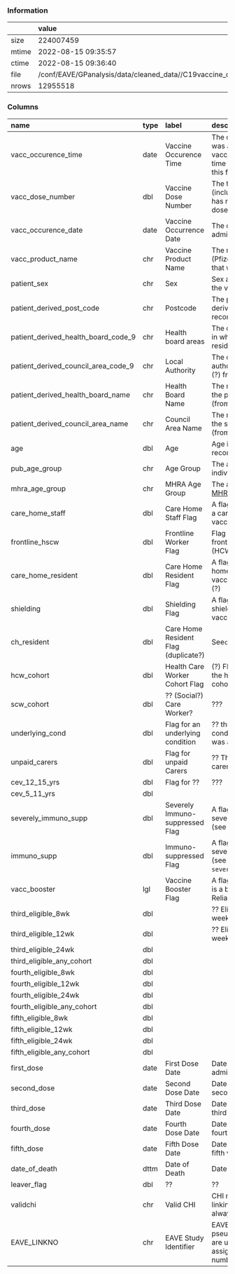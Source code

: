 
### Information



|       | value                                                                  |
|:------|:-----------------------------------------------------------------------|
| size  | 224007459                                                              |
| mtime | 2022-08-15 09:35:57                                                    |
| ctime | 2022-08-15 09:36:40                                                    |
| file  | /conf/EAVE/GPanalysis/data/cleaned_data//C19vaccine_dvprod_cleaned.rds |
| nrows | 12955518                                                               |

### Columns

| name                                | type   | label                                | description                                                                                                                   | examples                                                                                |
|:------------------------------------|:-------|:-------------------------------------|:------------------------------------------------------------------------------------------------------------------------------|:----------------------------------------------------------------------------------------|
| vacc_occurence_time                 | date   | Vaccine Occurence Time               | The date/time that the vaccine was administered. Note: see vacc_occurrence_date, as time is not currently saved in this file. | 2021-12-22,2021-12-16,2021-02-08,2021-12-20,2021-02-11                                  |
| vacc_dose_number                    | dbl    | Vaccine Dose Number                  | The total number of doses (including booster) the study has now received after this dose i.e. the dose number.                | 1,2,3,4,5                                                                               |
| vacc_occurence_date                 | date   | Vaccine Occurrence Date              | The date that the vaccine was administered.                                                                                   | 2021-12-22,2021-12-16,2021-02-08,2021-12-20,2021-02-11                                  |
| vacc_product_name                   | chr    | Vaccine Product Name                 | The name of the vaccine (Pfizer/AstraZeneca/Moderna) that was administered.                                                   | Covid-19 mRNA Vaccine Pfizer,Covid-19 Vaccine AstraZeneca,Covid-19 mRNA Vaccine Moderna |
| patient_sex                         | chr    | Sex                                  | Sex at birth, determined from the vaccine record.                                                                             | FEMALE,MALE                                                                             |
| patient_derived_post_code           | chr    | Postcode                             | The postcode of the patient derived from the vaccine record (cannot be used!)                                                 |                                                                                         |
| patient_derived_health_board_code_9 | chr    | Health board areas                   | The code for the Health Board in which the patient is a resident of(?).                                                       | S08000031,S08000024,S08000032,S08000020,S08000030                                       |
| patient_derived_council_area_code_9 | chr    | Local Authority                      | The code for the local authority the patient lives in (?) from the vaccine record                                             | S12000049,S12000036,S12000047,S12000050,S12000029                                       |
| patient_derived_health_board_name   | chr    | Health Board Name                    | The name of the health board the patient is registered in (from the vaccine record)                                           | NHS Greater Glasgow and Clyde,NHS Lothian,NHS Lanarkshire,NHS Grampian,NHS Tayside      |
| patient_derived_council_area_name   | chr    | Council Area Name                    | The name of the council area the study is registered in (from the vaccine record).                                            | Glasgow City,City of Edinburgh,Fife,North Lanarkshire,South Lanarkshire                 |
| age                                 | dbl    | Age                                  | Age in years (from the vaccine record)                                                                                        | 59,60,54,64,56                                                                          |
| pub_age_group                       | chr    | Age Group                            | The age group of the individual e.g. 40-49                                                                                    | 40 to 49,18 to 29,30 to 39,80 years of age and over,55 to 59                            |
| mhra_age_group                      | chr    | MHRA Age Group                       | The age group determined by [MHRA](https://www.gov.uk/guidance/contact-mhra)                                                  | 50 to 59,60 to 69,70 to 79,40 to 49,18 to 29                                            |
| care_home_staff                     | dbl    | Care Home Staff Flag                 | A flag for if the study works in a care home or not (from the vaccine record)                                                 | 0,1                                                                                     |
| frontline_hscw                      | dbl    | Frontline Worker Flag                | Flag for if the study is a frontline healthcare worker (HCW)                                                                  | 0,1                                                                                     |
| care_home_resident                  | dbl    | Care Home Resident Flag              | A flag for if the study is a care home resident at the time of vaccination. ! See `ch_resident` (?)                           | 0,1                                                                                     |
| shielding                           | dbl    | Shielding Flag                       | A flag for if the study was shielding at the time of the vaccination.                                                         | 0,1                                                                                     |
| ch_resident                         | dbl    | Care Home Resident Flag (duplicate?) | See`care_home_resident`                                                                                                       | 0,1                                                                                     |
| hcw_cohort                          | dbl    | Health Care Worker Cohort Flag       | (?) Flag for if the study was in the health care workers cohort                                                               | 0,1                                                                                     |
| scw_cohort                          | dbl    | ?? (Social?) Care Worker?            | ???                                                                                                                           | 0,1                                                                                     |
| underlying_cond                     | dbl    | Flag for an underlying condition     | ?? the study has an underlying condition when the vaccine was administered?                                                   | 0,1                                                                                     |
| unpaid_carers                       | dbl    | Flag for unpaid Carers               | ?? The study was an upaid carer at time of the vaccine                                                                        | 0,1                                                                                     |
| cev_12_15_yrs                       | dbl    | Flag for ??                          | ???                                                                                                                           | 0                                                                                       |
| cev_5_11_yrs                        | dbl    |                                      |                                                                                                                               | 0                                                                                       |
| severely_immuno_supp                | dbl    | Severely Immuno-suppressed Flag      | A flag for if the study is severly immuno-suppressed (see also `immuno_supp`)                                                 | 0,1                                                                                     |
| immuno_supp                         | dbl    | Immuno-suppressed Flag               | A flag for if the study is severly immuno-suppressed (see also `severely_immuno_supp`)                                        | 0,1                                                                                     |
| vacc_booster                        | lgl    | Vaccine Booster Flag                 | A flag for if this vaccine dose is a booster dose or not. Reliable (?)                                                        | FALSE,TRUE                                                                              |
| third_eligible_8wk                  | dbl    |                                      | ?? Eligible for a third in 8 weeks ??                                                                                         | 1,0                                                                                     |
| third_eligible_12wk                 | dbl    |                                      | ?? Eligible for a third in 12 weeks??                                                                                         | 1,0                                                                                     |
| third_eligible_24wk                 | dbl    |                                      |                                                                                                                               | 1,0                                                                                     |
| third_eligible_any_cohort           | dbl    |                                      |                                                                                                                               | 1,0                                                                                     |
| fourth_eligible_8wk                 | dbl    |                                      |                                                                                                                               | 1,0                                                                                     |
| fourth_eligible_12wk                | dbl    |                                      |                                                                                                                               | 1,0                                                                                     |
| fourth_eligible_24wk                | dbl    |                                      |                                                                                                                               | 1,0                                                                                     |
| fourth_eligible_any_cohort          | dbl    |                                      |                                                                                                                               | 1,0                                                                                     |
| fifth_eligible_8wk                  | dbl    |                                      |                                                                                                                               | 0,1                                                                                     |
| fifth_eligible_12wk                 | dbl    |                                      |                                                                                                                               | 0,1                                                                                     |
| fifth_eligible_24wk                 | dbl    |                                      |                                                                                                                               | 0,1                                                                                     |
| fifth_eligible_any_cohort           | dbl    |                                      |                                                                                                                               | 0,1                                                                                     |
| first_dose                          | date   | First Dose Date                      | Date of the first vaccine dose administered                                                                                   | 2021-02-08,2021-02-12,2021-02-10,2021-02-09,2021-02-11                                  |
| second_dose                         | date   | Second Dose Date                     | Date the study received their second vaccine dose.                                                                            | 2021-04-21,2021-04-22,2021-04-19,2021-04-20                                             |
| third_dose                          | date   | Third Dose Date                      | Date the study received their third vaccine dose.                                                                             | 2021-12-21,2021-12-20,2021-12-22,2021-12-18                                             |
| fourth_dose                         | date   | Fourth Dose Date                     | Date the study received their fourth vaccine dose.                                                                            | 2022-04-11,2022-04-13,2022-04-22,2022-04-12                                             |
| fifth_dose                          | date   | Fifth Dose Date                      | Date the study received their fifth vaccine dose.                                                                             |                                                                                         |
| date_of_death                       | dttm   | Date of Death                        | Date of death - reliable?                                                                                                     |                                                                                         |
| leaver_flag                         | dbl    | ??                                   | ??                                                                                                                            | 0,1                                                                                     |
| validchi                            | chr    | Valid CHI                            | CHI number is valid when linking these datesets (will always be 1?)                                                           | Valid CHI                                                                               |
| EAVE_LINKNO                         | chr    | EAVE Study Identifier                | EAVE-II Identifier, pseudoynmised CHI numbers are used to create randomly assigned study index numbers.                       |                                                                                         |
        